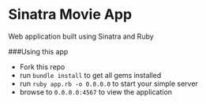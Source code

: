 # Sinatra Movie App
Web application built using Sinatra and Ruby

###Using this app

  * Fork this repo
  * run `bundle install` to get all gems installed
  * run `ruby app.rb -o 0.0.0.0` to start your simple server
  * browse to `0.0.0.0:4567` to view the application
